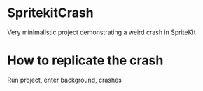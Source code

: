 SpritekitCrash
==============

Very minimalistic project demonstrating a weird crash in SpriteKit

How to replicate the crash
==============
Run project, enter background, crashes
